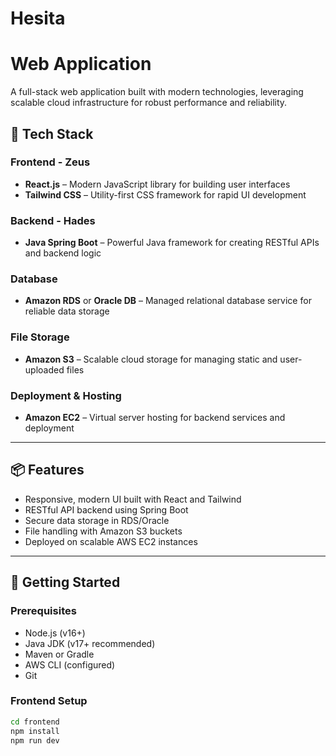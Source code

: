 # Hesita
# Web Application

A full-stack web application built with modern technologies, leveraging scalable cloud infrastructure for robust performance and reliability.

## 🔧 Tech Stack

### Frontend - Zeus
- **React.js** – Modern JavaScript library for building user interfaces
- **Tailwind CSS** – Utility-first CSS framework for rapid UI development

### Backend - Hades
- **Java Spring Boot** – Powerful Java framework for creating RESTful APIs and backend logic

### Database
- **Amazon RDS** or **Oracle DB** – Managed relational database service for reliable data storage

### File Storage
- **Amazon S3** – Scalable cloud storage for managing static and user-uploaded files

### Deployment & Hosting
- **Amazon EC2** – Virtual server hosting for backend services and deployment

---

## 📦 Features

- Responsive, modern UI built with React and Tailwind
- RESTful API backend using Spring Boot
- Secure data storage in RDS/Oracle
- File handling with Amazon S3 buckets
- Deployed on scalable AWS EC2 instances

---

## 🚀 Getting Started

### Prerequisites

- Node.js (v16+)
- Java JDK (v17+ recommended)
- Maven or Gradle
- AWS CLI (configured)
- Git

### Frontend Setup

```bash
cd frontend
npm install
npm run dev

